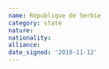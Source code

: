 ```yaml
---
name: République de Serbie
category: state
nature: 
nationality: 
alliance: 
date_signed: '2018-11-12'
---
```

    